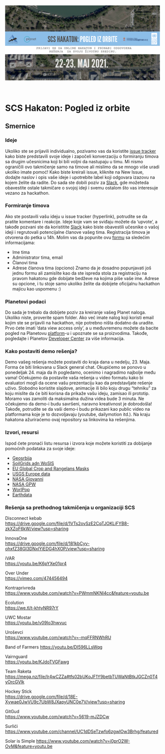![SCS Hakaton: Pogled iz orbite](https://github.com/serbiancaseforspace/rgz-hackathon-2021/raw/main/main.png "SCS Hakaton: Pogled iz orbite")

<br>

# SCS Hakaton: Pogled iz orbite

## Smernice

### Ideje
Ukoliko ste se prijavili individualno, pozivamo vas da koristite [issue tracker](https://github.com/serbiancaseforspace/rgz-hackathon-2021/issues)
kako biste predstavili svoje ideje i započeli konverzaciju o formiranju timova sa drugim
učesnicima koji bi bili voljni da nastupaju u timu. Mi nismo ograničili ovo takmičenje samo na timove
ali mislimo da se mnogo više uradi ukoliko imate pomoć!
Kako biste kreirali issue, kliknite na New Issue, dodajte naslov i opis vaše ideje i upotrebite label
koji odgovara izazovu na kojem želite da radite. Do sada ste dobili poziv za [Slack](https://app.slack.com/client/T0201NHGQNB/C0201NHHH2T), 
gde možeteda obavestite ostale takmičare o svojoj ideji i svemu ostalom što vas interesuje vezano za hackathon.

### Formiranje timova
Ako ste postavili vašu ideju u issue tracker (hyperlink), potrudite se da pratite komentare i reakcije.
Ideje koje vam se sviđaju možete da ‘upvote’, a takođe pozvani ste da koristitite [Slack](https://app.slack.com/client/T0201NHGQNB/C0201NHHH2T) kako
biste obavestili učesnike o vašoj ideji i regrutovali potencijalne članove vašeg tima.
Registracija timova je otvorena do petka u 14h. Molim vas da popunite ovu [formu](https://docs.google.com/forms/d/1oDZK9Yj-GyNjJFXPmuMpC5J9h1d84EomQAWAPFpEEoA/prefill) sa sledećim informacijama:
- Ime tima
- Administrator tima, email
- Članovi tima
- Adrese članova tima (opciono)
Znamo da je dosadno popunjavati još jednu formu ali zamislite kao da ste ispreda stola za registraciju
na pravom hakatonu gde dobijate bedževe na kojima piše vaše ime. Adrese su opcione, i tu stoje
samo ukoliko želite da dobijete oficijalnu hackathon majicu kao uspomenu :)

### Planetovi podaci
Do sada je trebalo da dobijete poziv za kreiranje vašeg Planet naloga. Ukoliko niste, proverite spam
folder. Ako već imate nalog koji koristi email kojim ste se prijavili na hackathon, nije potrebno ništa
dodatno da uradite. Prvo ćete imati ‘data view access only’, a u međuvremenu možete da bacite
pogled na Planetovu [platform](https://www.planet.com/explorer/)-u i upoznate se sa proizvodima. Takođe, pogledajte i Planetov
[Developer Center](https://developers.planet.com/) za više informacija.

### Kako postaviti demo rešenja?
Demo vašeg rešenja možete postaviti do kraja dana u nedelju, 23. Maja. Forma će biti linkovana u
Slack general chat. Okupićemo se ponovo u ponedeljak 24. maja da ih pogledamo, ocenimo i
nagradimo najbolje među vama!
Očekujemo da postavite vaša rešenja u video formatu kako bi evaluatori mogli da ocene vašu
prezentaciju kao da predstavljate rešenje uživo. Slobodno koristite slajdove, animacije ili bilo koju
drugu “tehniku” za koju mislite da će biti korisna da prikaže vašu ideju, zamisao ili prototip. Moramo
vas zamoliti da maksimalna dužina videa bude 3 minuta. Ne očekujemo da demo-i budu savršeni,
naravno kreativnost je dobrodošla! Takođe, potrudite se da vaši demo-i budu prikazani kao public
video na platformama koje je to dozvoljavaju (youtube, dailymotion itd.). Na kraju hakatona
ažuriraćemo ovaj repository sa linkovima ka rešenjima.

### Izvori, resursi
Ispod ćete pronaći listu resursa i izvora koje možete koristiti za dobijanje pomoćnih podataka za svoje
ideje:
- [Geosrbija](https://geosrbija.rs/)
- [SoilGrids adn WoSIS](https://soilgrids.org/)
- [EU Global Crop and Rangelans Masks](https://data.europa.eu/euodp/en/data/dataset/jrc-10112-10005)
- [USGS Europe data](https://lpdaac.usgs.gov/product_search/?spatial_extents=Europe&view=cards&sort=title)
- [NASA Giovanni](https://giovanni.gsfc.nasa.gov/giovanni/#service=TmAvMp&starttime=&endtime=)
- [NASA GPW](https://sedac.ciesin.columbia.edu/data/collection/gpw-v4)
- [WorlPop](https://www.worldpop.org/)
- [Earthdata](https://search.earthdata.nasa.gov/search)

### Rešenja sa prethodnog takmičenja u organizaciji SCS
Disconnect kebab	
https://drive.google.com/file/d/1VTs2ovSzE2CqTJOKLiFYB8-zkXZoF6kW/view?usp=sharing

InnovaOne	
https://drive.google.com/file/d/181kbCyv-ohxfZ38GI3DNxIYiEDG4hXOP/view?usp=sharing

iVAR	
https://youtu.be/K6pYXe01pr4

Over Under	
https://vimeo.com/474456494

Kontraprivreda	
https://www.youtube.com/watch?v=PWmmNKNl4cc&feature=youtu.be

Ecolution	
https://we.tl/t-khtyNR97rY

UWC Mostar	
https://youtu.be/v09Io3hwvuc

Uroševci	
https://www.youtube.com/watch?v=-mqFFRNWhRU

Band of Farmers	
https://youtu.be/DI596LLsWqg

Vairnguard	
https://youtu.be/KJdoTVGFawg

Team Raketa	
https://mega.nz/file/Ir4wCZZa#tfs02bUKoJF1Y9betbTUWaNtBtkJGCZn0T4yOrcGVlk

Hockey Stick	
https://drive.google.com/file/d/18E-Xywae0JwVU9c7UbW8JXapyUNC0e7V/view?usp=sharing

GitGud	
https://www.youtube.com/watch?v=5619-mJZDCw

Surlići	
https://www.youtube.com/channel/UC1dDSeTzwfo6zgwIOw3Brhg/featured

Solar is Simple
https://www.youtube.com/watch?v=i0prO2W-OvM&feature=youtu.be
